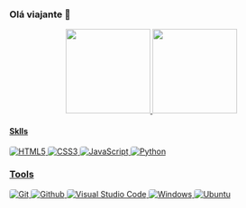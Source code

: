 ### Olá viajante 👋
<div align="center">
  <a href="https://github.com/Actunes">
  <img height="150px" src="https://github-readme-stats.vercel.app/api?username=Actunes&show_icons=true&theme=omni&include_all_commits=true&count_private=true&hide_border=true"/>
  <img height="150px" src="https://github-readme-stats.vercel.app/api/top-langs/?username=Actunes&layout=compact&langs_count=7&theme=omni&hide_border=true"/>
</div>

#### Sklls

<img style='border-radius: 4px' src="https://img.shields.io/badge/html5-%23E34F26.svg?style=for-the-badge&logo=html5&logoColor=white" alt = 'HTML5'>
<img style='border-radius: 4px' src="https://img.shields.io/badge/css3-%231572B6.svg?style=for-the-badge&logo=css3&logoColor=white" alt = 'CSS3'>
<img style='border-radius: 4px' src="https://img.shields.io/badge/javascript-%23323330.svg?style=for-the-badge&logo=javascript&logoColor=%23F7DF1E" alt = 'JavaScript'>
<img style='border-radius: 4px' src="https://img.shields.io/badge/python-3670A0?style=for-the-badge&logo=python&logoColor=ffdd54" alt = 'Python'>

### Tools

<img style='border-radius: 4px' src="https://img.shields.io/badge/git-%23F05033.svg?style=for-the-badge&logo=git&logoColor=white" alt = 'Git'>
<img style='border-radius: 4px' src="https://img.shields.io/badge/github-%23121011.svg?style=for-the-badge&logo=github&logoColor=white" alt = 'Github'>
<img style='border-radius: 4px' src="https://img.shields.io/badge/Visual%20Studio%20Code-0078d7.svg?style=for-the-badge&logo=visual-studio-code&logoColor=white" alt = 'Visual Studio Code'>
<img style='border-radius: 4px' src="https://img.shields.io/badge/Windows-0078D6?style=for-the-badge&logo=windows&logoColor=white" alt = 'Windows'>
<img style='border-radius: 4px' src="https://img.shields.io/badge/Ubuntu-E95420?style=for-the-badge&logo=ubuntu&logoColor=white" alt = 'Ubuntu'>
